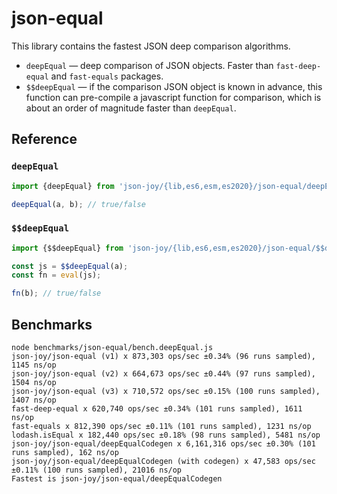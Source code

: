 # json-equal

This library contains the fastest JSON deep comparison algorithms.

- `deepEqual` &mdash; deep comparison of JSON objects. Faster than `fast-deep-equal` and
  `fast-equals` packages.
- `$$deepEqual` &mdash; if the comparison JSON object is known in advance, this function
  can pre-compile a javascript function for comparison, which is about an order of magnitude
  faster than `deepEqual`.


## Reference


### `deepEqual`

```ts
import {deepEqual} from 'json-joy/{lib,es6,esm,es2020}/json-equal/deepEqual';

deepEqual(a, b); // true/false
```


### `$$deepEqual`

```ts
import {$$deepEqual} from 'json-joy/{lib,es6,esm,es2020}/json-equal/$$deepEqual';

const js = $$deepEqual(a);
const fn = eval(js);

fn(b); // true/false
```


## Benchmarks

```
node benchmarks/json-equal/bench.deepEqual.js
json-joy/json-equal (v1) x 873,303 ops/sec ±0.34% (96 runs sampled), 1145 ns/op
json-joy/json-equal (v2) x 664,673 ops/sec ±0.44% (97 runs sampled), 1504 ns/op
json-joy/json-equal (v3) x 710,572 ops/sec ±0.15% (100 runs sampled), 1407 ns/op
fast-deep-equal x 620,740 ops/sec ±0.34% (101 runs sampled), 1611 ns/op
fast-equals x 812,390 ops/sec ±0.11% (101 runs sampled), 1231 ns/op
lodash.isEqual x 182,440 ops/sec ±0.18% (98 runs sampled), 5481 ns/op
json-joy/json-equal/deepEqualCodegen x 6,161,316 ops/sec ±0.30% (101 runs sampled), 162 ns/op
json-joy/json-equal/deepEqualCodegen (with codegen) x 47,583 ops/sec ±0.11% (100 runs sampled), 21016 ns/op
Fastest is json-joy/json-equal/deepEqualCodegen
```
